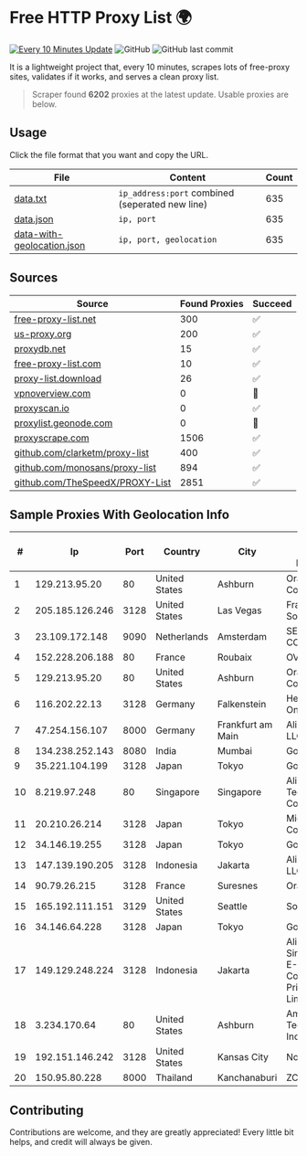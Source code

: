 
# Free HTTP Proxy List 🌍

[![Every 10 Minutes Update](https://github.com/mertguvencli/http-proxy-list/actions/workflows/main.yml/badge.svg?branch=main)](https://github.com/mertguvencli/http-proxy-list/actions/workflows/main.yml)
![GitHub](https://img.shields.io/github/license/mertguvencli/http-proxy-list)
![GitHub last commit](https://img.shields.io/github/last-commit/mertguvencli/http-proxy-list)

It is a lightweight project that, every 10 minutes, scrapes lots of free-proxy sites, validates if it works, and serves a clean proxy list.


> Scraper found **6202** proxies at the latest update. Usable proxies are below.

## Usage

Click the file format that you want and copy the URL.


|File|Content|Count|
|----|-------|-----|
|[data.txt](https://raw.githubusercontent.com/mertguvencli/http-proxy-list/main/proxy-list/data.txt)|`ip_address:port` combined (seperated new line)|635|
|[data.json](https://raw.githubusercontent.com/mertguvencli/http-proxy-list/main/proxy-list/data.json)|`ip, port`|635|
|[data-with-geolocation.json](https://raw.githubusercontent.com/mertguvencli/http-proxy-list/main/proxy-list/data-with-geolocation.json)|`ip, port, geolocation`|635|

## Sources

|Source|Found Proxies|Succeed|
|------|-------------|-------|
|[free-proxy-list.net](https://free-proxy-list.net)|300|✅|
|[us-proxy.org](https://www.us-proxy.org)|200|✅|
|[proxydb.net](http://proxydb.net)|15|✅|
|[free-proxy-list.com](https://free-proxy-list.com/?page=&port=&type%5B%5D=http&type%5B%5D=https&up_time=0&search=Search)|10|✅|
|[proxy-list.download](https://www.proxy-list.download/HTTP)|26|✅|
|[vpnoverview.com](https://vpnoverview.com/privacy/anonymous-browsing/free-proxy-servers)|0|🚫|
|[proxyscan.io](https://www.proxyscan.io)|0|✅|
|[proxylist.geonode.com](https://proxylist.geonode.com/api/proxy-list?limit=300&page=1&sort_by=lastChecked&sort_type=desc&protocols=http,https)|0|🚫|
|[proxyscrape.com](https://api.proxyscrape.com/v2/?request=displayproxies&protocol=http&timeout=10000&country=all&ssl=all&anonymity=all)|1506|✅|
|[github.com/clarketm/proxy-list](https://raw.githubusercontent.com/clarketm/proxy-list/master/proxy-list-raw.txt)|400|✅|
|[github.com/monosans/proxy-list](https://raw.githubusercontent.com/monosans/proxy-list/main/proxies/http.txt)|894|✅|
|[github.com/TheSpeedX/PROXY-List](https://raw.githubusercontent.com/TheSpeedX/PROXY-List/master/http.txt)|2851|✅|


## Sample Proxies With Geolocation Info

|#|Ip|Port|Country|City|Internet Service Provider|
|-|--|----|-------|----|-------------------------|
|1|129.213.95.20|80|United States|Ashburn|Oracle Corporation|
|2|205.185.126.246|3128|United States|Las Vegas|FranTech Solutions|
|3|23.109.172.148|9090|Netherlands|Amsterdam|SERVERS-COM|
|4|152.228.206.188|80|France|Roubaix|OVH SAS|
|5|129.213.95.20|80|United States|Ashburn|Oracle Corporation|
|6|116.202.22.13|3128|Germany|Falkenstein|Hetzner Online GmbH|
|7|47.254.156.107|8000|Germany|Frankfurt am Main|Alibaba.com LLC|
|8|134.238.252.143|8080|India|Mumbai|Google LLC|
|9|35.221.104.199|3128|Japan|Tokyo|Google LLC|
|10|8.219.97.248|80|Singapore|Singapore|Alibaba (US) Technology Co., Ltd.|
|11|20.210.26.214|3128|Japan|Tokyo|Microsoft Corporation|
|12|34.146.19.255|3128|Japan|Tokyo|Google LLC|
|13|147.139.190.205|3128|Indonesia|Jakarta|Alibaba.com LLC|
|14|90.79.26.215|3128|France|Suresnes|Orange|
|15|165.192.111.151|3129|United States|Seattle|SoftLayer|
|16|34.146.64.228|3128|Japan|Tokyo|Google LLC|
|17|149.129.248.224|3128|Indonesia|Jakarta|Alibaba.com Singapore E-Commerce Private Limited|
|18|3.234.170.64|80|United States|Ashburn|Amazon Technologies Inc.|
|19|192.151.146.242|3128|United States|Kansas City|Nocix, LLC|
|20|150.95.80.228|8000|Thailand|Kanchanaburi|ZCOM|



## Contributing

Contributions are welcome, and they are greatly appreciated! Every
little bit helps, and credit will always be given.

